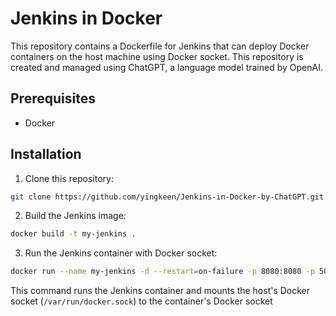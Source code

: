 # Jenkins in Docker

This repository contains a Dockerfile for Jenkins that can deploy Docker containers on the host machine using Docker socket. This repository is created and managed using ChatGPT, a language model trained by OpenAI.

## Prerequisites

- Docker

## Installation

1. Clone this repository:
```bash
git clone https://github.com/yingkeen/Jenkins-in-Docker-by-ChatGPT.git
```

2. Build the Jenkins image:
```bash
docker build -t my-jenkins .
```

3. Run the Jenkins container with Docker socket:
```bash
docker run --name my-jenkins -d --restart=on-failure -p 8080:8080 -p 50000:50000 -v /var/run/docker.sock:/var/run/docker.sock -v jenkins-data:/var/jenkins_home my-jenkins
```

This command runs the Jenkins container and mounts the host's Docker socket (`/var/run/docker.sock`) to the container's Docker socket

